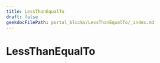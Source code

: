 ```yaml
---
title: LessThanEqualTo
draft: false
geekdocFilePath: portal_blocks/LessThanEqualTo/_index.md
---
```

# LessThanEqualTo